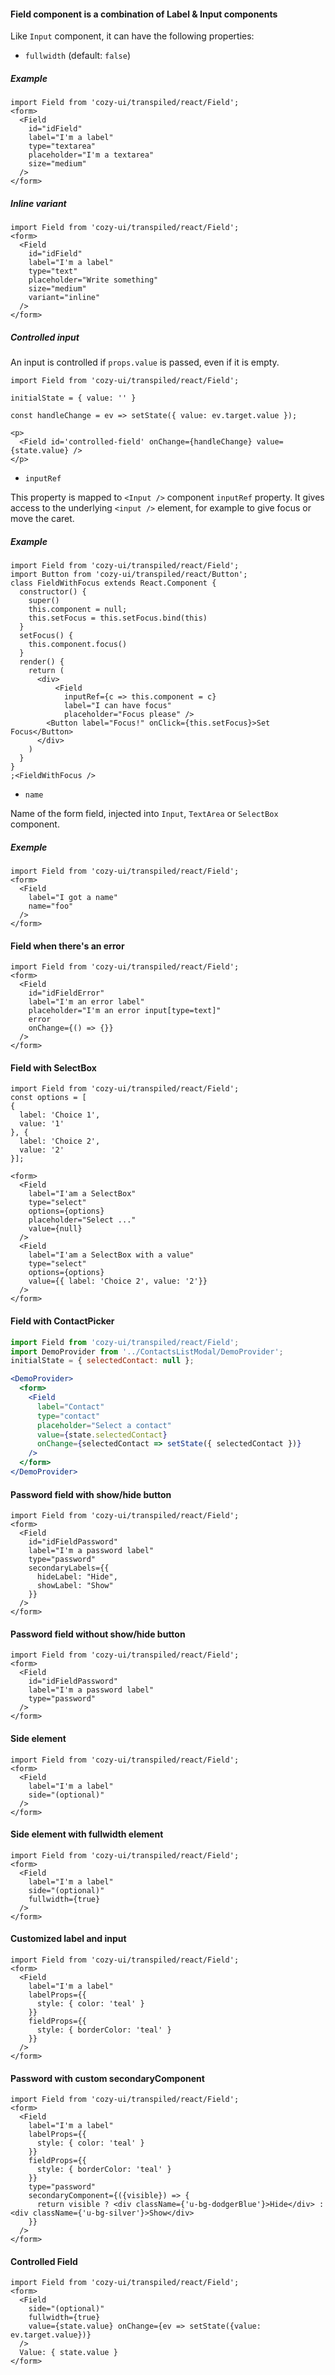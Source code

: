 #### Field component is a combination of Label & Input components

Like `Input` component, it can have the following properties:

- `fullwidth` (default: `false`)

##### Example

```
import Field from 'cozy-ui/transpiled/react/Field';
<form>
  <Field
    id="idField"
    label="I'm a label"
    type="textarea"
    placeholder="I'm a textarea"
    size="medium"
  />
</form>
```

##### Inline variant

```
import Field from 'cozy-ui/transpiled/react/Field';
<form>
  <Field
    id="idField"
    label="I'm a label"
    type="text"
    placeholder="Write something"
    size="medium"
    variant="inline"
  />
</form>
```

##### Controlled input

An input is controlled if `props.value` is passed, even if it is empty.

```
import Field from 'cozy-ui/transpiled/react/Field';

initialState = { value: '' }

const handleChange = ev => setState({ value: ev.target.value });

<p>
  <Field id='controlled-field' onChange={handleChange} value={state.value} />
</p>
```

- `inputRef`

This property is mapped to `<Input />` component `inputRef` property.
It gives access to the underlying `<input />` element, for example to give focus or move the caret.

##### Example

```
import Field from 'cozy-ui/transpiled/react/Field';
import Button from 'cozy-ui/transpiled/react/Button';
class FieldWithFocus extends React.Component {
  constructor() {
    super()
    this.component = null;
    this.setFocus = this.setFocus.bind(this)
  }
  setFocus() {
    this.component.focus()
  }
  render() {
    return (
      <div>
          <Field
            inputRef={c => this.component = c}
            label="I can have focus"
            placeholder="Focus please" />
        <Button label="Focus!" onClick={this.setFocus}>Set Focus</Button>
      </div>
    )
  }
}
;<FieldWithFocus />
```

- `name`

Name of the form field, injected into `Input`, `TextArea` or `SelectBox` component.

##### Exemple

```
import Field from 'cozy-ui/transpiled/react/Field';
<form>
  <Field
    label="I got a name"
    name="foo"
  />
</form>
```

#### Field when there's an error

```
import Field from 'cozy-ui/transpiled/react/Field';
<form>
  <Field
    id="idFieldError"
    label="I'm an error label"
    placeholder="I'm an error input[type=text]"
    error
    onChange={() => {}}
  />
</form>
```

#### Field with SelectBox

```
import Field from 'cozy-ui/transpiled/react/Field';
const options = [
{
  label: 'Choice 1',
  value: '1'
}, {
  label: 'Choice 2',
  value: '2'
}];

<form>
  <Field
    label="I'am a SelectBox"
    type="select"
    options={options}
    placeholder="Select ..."
    value={null}
  />
  <Field
    label="I'am a SelectBox with a value"
    type="select"
    options={options}
    value={{ label: 'Choice 2', value: '2'}}
  />
</form>
```

#### Field with ContactPicker

```jsx
import Field from 'cozy-ui/transpiled/react/Field';
import DemoProvider from '../ContactsListModal/DemoProvider';
initialState = { selectedContact: null };

<DemoProvider>
  <form>
    <Field
      label="Contact"
      type="contact"
      placeholder="Select a contact"
      value={state.selectedContact}
      onChange={selectedContact => setState({ selectedContact })}
    />
  </form>
</DemoProvider>
```


#### Password field with show/hide button

```
import Field from 'cozy-ui/transpiled/react/Field';
<form>
  <Field
    id="idFieldPassword"
    label="I'm a password label"
    type="password"
    secondaryLabels={{
      hideLabel: "Hide",
      showLabel: "Show"
    }}
  />
</form>
```

#### Password field without show/hide button

```
import Field from 'cozy-ui/transpiled/react/Field';
<form>
  <Field
    id="idFieldPassword"
    label="I'm a password label"
    type="password"
  />
</form>
```

#### Side element

```
import Field from 'cozy-ui/transpiled/react/Field';
<form>
  <Field
    label="I'm a label"
    side="(optional)"
  />
</form>
```

#### Side element with fullwidth element

```
import Field from 'cozy-ui/transpiled/react/Field';
<form>
  <Field
    label="I'm a label"
    side="(optional)"
    fullwidth={true}
  />
</form>
```

#### Customized label and input

```
import Field from 'cozy-ui/transpiled/react/Field';
<form>
  <Field
    label="I'm a label"
    labelProps={{
      style: { color: 'teal' }
    }}
    fieldProps={{
      style: { borderColor: 'teal' }
    }}
  />
</form>
```

#### Password with custom secondaryComponent

```
import Field from 'cozy-ui/transpiled/react/Field';
<form>
  <Field
    label="I'm a label"
    labelProps={{
      style: { color: 'teal' }
    }}
    fieldProps={{
      style: { borderColor: 'teal' }
    }}
    type="password"
    secondaryComponent={({visible}) => {
      return visible ? <div className={'u-bg-dodgerBlue'}>Hide</div> : <div className={'u-bg-silver'}>Show</div>
    }}
  />
</form>
```

#### Controlled Field

```
import Field from 'cozy-ui/transpiled/react/Field';
<form>
  <Field
    side="(optional)"
    fullwidth={true}
    value={state.value} onChange={ev => setState({value: ev.target.value})}
  />
  Value: { state.value }
</form>
```
